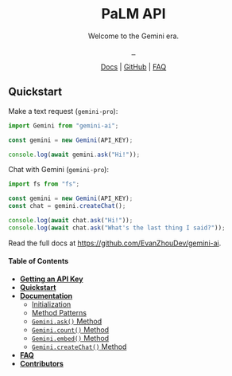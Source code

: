 <h1 align="center">PaLM API</h1>
<p align="center">Welcome to the Gemini era.</p>
<p align="center">
  <a aria-label="NPM Version" href="https://www.npmjs.com/package/gemini-ai">
    <img alt="" src="https://img.shields.io/npm/v/gemini-ai.svg?label=NPM&logo=npm&style=for-the-badge&color=0470FF&logoColor=white">
  </a>
  <a aria-label="NPM Download Count" href="https://www.npmjs.com/package/gemini-ai">
    <img alt="" src="https://img.shields.io/npm/dt/gemini-ai?label=Downloads&style=for-the-badge&color=67ACF3">
  </a>
  <a aria-label="palm-api Size" href="https://www.npmjs.com/package/gemini-ai">
    <img alt="" src="https://img.shields.io/bundlephobia/minzip/gemini-ai?style=for-the-badge&color=F9DBBC">
  </a>
</p>
<p align="center">
  <a href="https://github.com/EvanZhouDev/gemini-ai?tab=readme-ov-file#documentation">Docs</a> | <a href="https://github.com/evanzhoudev/gemini-ai">GitHub</a> | <a href="https://github.com/EvanZhouDev/gemini-ai?tab=readme-ov-file#faq">FAQ</a>
</p>

## Quickstart

Make a text request (`gemini-pro`):

```javascript
import Gemini from "gemini-ai";

const gemini = new Gemini(API_KEY);

console.log(await gemini.ask("Hi!"));
```

Chat with Gemini (`gemini-pro`):

```javascript
import fs from "fs";

const gemini = new Gemini(API_KEY);
const chat = gemini.createChat();

console.log(await chat.ask("Hi!"));
console.log(await chat.ask("What's the last thing I said?"));
```

Read the full docs at https://github.com/EvanZhouDev/gemini-ai.

#### Table of Contents

- [**Getting an API Key**](https://github.com/EvanZhouDev/gemini-ai?tab=readme-ov-file#getting-an-api-key)
- [**Quickstart**](https://github.com/EvanZhouDev/gemini-ai?tab=readme-ov-file#quickstart)
- [**Documentation**](https://github.com/EvanZhouDev/gemini-ai?tab=readme-ov-file#documentation)
  - [Initialization](https://github.com/EvanZhouDev/gemini-ai?tab=readme-ov-file#inititalization)
  - [Method Patterns](https://github.com/EvanZhouDev/gemini-ai?tab=readme-ov-file#method-patterns)
  - [`Gemini.ask()` Method](https://github.com/EvanZhouDev/gemini-ai?tab=readme-ov-file#geminiask)
  - [`Gemini.count()` Method](https://github.com/EvanZhouDev/gemini-ai?tab=readme-ov-file#geminicount)
  - [`Gemini.embed()` Method](https://github.com/EvanZhouDev/gemini-ai?tab=readme-ov-file#geminiembed)
  - [`Gemini.createChat()` Method](https://github.com/EvanZhouDev/gemini-ai?tab=readme-ov-file#geminicreatechat)
- [**FAQ**](https://github.com/EvanZhouDev/gemini-ai?tab=readme-ov-file#faq)
- [**Contributors**](https://github.com/EvanZhouDev/gemini-ai?tab=readme-ov-file#contributors)